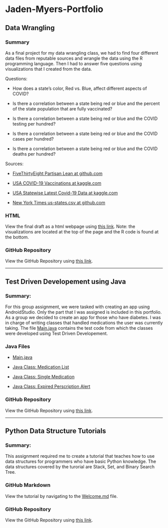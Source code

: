 # Jaden-Myers-Portfolio

## Data Wrangling

### Summary

As a final project for my data wrangling class, we had to find four different data files from reputable sources and wrangle the data using the R programming language. Then I had to answer five questions using visualizations that I created from the data. 

Questions:

* How does a state’s color, Red vs. Blue, affect different aspects of COVID?

* Is there a correlation between a state being red or blue and the percent of the state population that are fully vaccinated?

* Is there a correlation between a state being red or blue and the COVID testing per hundred?

* Is there a correlation between a state being red or blue and the COVID cases per hundred?

* Is there a correlation between a state being red or blue and the COVID deaths per hundred?

Sources:

* [FiveThirtyEight Partisan Lean at github.com](https://github.com/fivethirtyeight/data/blob/master/partisan-lean/fivethirtyeight_partisan_lean_STATES.csv)

* [USA COVID-19 Vaccinations at kaggle.com](https://www.kaggle.com/paultimothymooney/usa-covid19-vaccinations)

* [USA Statewise Latest Covid-19 Data at kaggle.com](https://www.kaggle.com/anandhuh/usa-statewise-latest-covid19-data?select=USA+Covid+Data.csv)

* [New York Times us-states.csv at github.com](https://github.com/nytimes/covid-19-data)

### HTML

View the final draft as a html webpage using [this link](https://htmlpreview.github.io/?https://github.com/Scorpio-555/Semester-Project-Data-Analysis/blob/main/Data-Analysis-Semester-Project.html). Note: the visualizations are located at the top of the page and the R code is found at the bottom.

### GitHub Repository

View the GitHub Repository using [this link](https://github.com/Scorpio-555/Semester-Project-Data-Analysis).

***

## Test Driven Developement using Java

### Summary:

For this group assignment, we were tasked with creating an app using AndroidStudio. Only the part that I was assigned is included in this portfolio. As a group we decided to create an app for those who have diabetes. I was in charge of writing classes that handled medications the user was currently taking. The file [Main.java](https://github.com/Scorpio-555/medication_prescription_handler/blob/original/src/medication_prescription_handler/Main.java) contains the test code from which the classes were developed using Test Driven Developement.

### Java Files

* [Main.java](https://github.com/Scorpio-555/medication_prescription_handler/blob/original/src/medication_prescription_handler/Main.java)

* [Java Class: Medication List](https://github.com/Scorpio-555/medication_prescription_handler/blob/original/src/medication_prescription_handler/MedicationPrescriptionGeneralHandler.java)

* [Java Class: Single Medication](https://github.com/Scorpio-555/medication_prescription_handler/blob/original/src/medication_prescription_handler/SingleMedicationPrescriptionHandler.java)

* [Java Class: Expired Perscription Alert](https://github.com/Scorpio-555/medication_prescription_handler/blob/original/src/medication_prescription_handler/PrescriptionExpirationAlert.java)

### GitHub Repository

View the GitHub Repository using [this link](https://github.com/Scorpio-555/medication_prescription_handler/tree/original/src/medication_prescription_handler).

***

## Python Data Structure Tutorials

### Summary: 

This assignment required me to create a tutorial that teaches how to use data structures for programmers who have basic Python knowledge. The data structures covered by the turorial are Stack, Set, and Binary Search Tree.

### GitHub Markdown 

View the tutorial by navigating to the [Welcome.md](https://github.com/Scorpio-555/cse-212-Final-Project/blob/main/00Welcome.md) file.

### GitHub Repository

View the GitHub Repository using [this link](https://github.com/Scorpio-555/cse-212-Final-Project).

